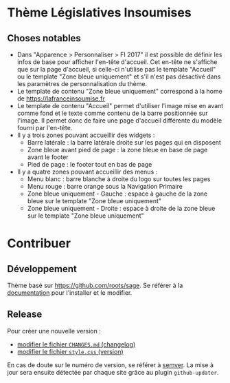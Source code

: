 # Thème Législatives Insoumises

## Choses notables

* Dans "Apparence > Personnaliser > FI 2017" il est possible de définir les infos de base pour afficher l'en-tête d'accueil.
  Cet en-tête ne s'affiche que sur la page d'accueil, si celle-ci n'utilise pas le template "Accueil" ou le template "Zone bleue uniquement" et s'il n'est pas désactivé dans les paramètres de personnalisation du thème.
* Le template de contenu "Zone bleue uniquement" correspond à la home de https://lafranceinsoumise.fr
* Le template de contenu "Accueil" permet d'utiliser l'image mise en avant comme fond et le texte comme contenu de la barre positionnée sur l'image. Il permet donc de faire une page d'accueil différente du modèle fourni par l'en-tête.
* Il y a trois zones pouvant accueillir des widgets :
  * Barre latérale : la barre latérale droite sur les pages qui en disposent
  * Zone bleue avant pied de page : la zone bleue en base de page avant le footer
  * Pied de page : le footer tout en bas de page
* Il y a quatre zones pouvant accueillir des menus :
  * Menu blanc : barre blanche à droite du logo sur toutes les pages
  * Menu rouge : barre orange sous la Navigation Primaire
  * Zone bleue uniquement - Gauche : espace à gauche de la zone bleue sur le template "Zone bleue uniquement"
  * Zone bleue uniquement - Droite : espace à droite de la zone bleue sur le template "Zone bleue uniquement"

# Contribuer

## Développement

Thème basé sur https://github.com/roots/sage. Se référer à la [documentation](https://roots.io/sage/docs/theme-installation/) pour l'installer et le modifier.

## Release

Pour créer une nouvelle version :

* [modifier le fichier `CHANGES.md` (changelog)](https://github.com/insoumis-local/wordpress-template-legislatives/blob/master/CHANGES.md)
* [modifier le fichier `style.css` (version)](https://github.com/insoumis-local/wordpress-template-legislatives/blob/master/style.css)

En cas de doute sur le numéro de version, se référer à [semver](http://putaindecode.io/fr/articles/semver/). La mise à jour sera ensuite détectée par chaque site grâce au plugin `github-updater`.
